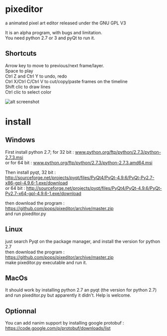 pixeditor
=========

a animated pixel art editor released under the GNU GPL V3

It is an alpha program, with bugs and limitation.  
You need python 2.7 or 3 and pyQt to run it.

Shortcuts
------
Arrow key to move to previous/next frame/layer.  
Space to play  
Ctrl Z and Ctrl Y to undo, redo  
Ctrl X/Ctrl C/Ctrl V to cut/copy/paste frames on the timeline  
Shift clic to draw lines  
Ctrl clic to select color  

![alt screenshot](https://raw.github.com/pops/pixeditor/master/screenshot.png "screenshot")


install
======

Windows
------
First install python 2.7; for 32 bit : www.python.org/ftp/python/2.7.3/python-2.7.3.msi  
or for 64 bit : www.python.org/ftp/python/2.7.3/python-2.7.3.amd64.msi

Then install pyqt, 32 bit : http://sourceforge.net/projects/pyqt/files/PyQt4/PyQt-4.9.6/PyQt-Py2.7-x86-gpl-4.9.6-1.exe/download  
or 64 bit : http://sourceforge.net/projects/pyqt/files/PyQt4/PyQt-4.9.6/PyQt-Py2.7-x64-gpl-4.9.6-1.exe/download

then download the program : https://github.com/pops/pixeditor/archive/master.zip  
and run pixeditor.py


Linux
----
just search Pyqt on the package manager, and install the version for python 2.7  
then download the program : https://github.com/pops/pixeditor/archive/master.zip  
make pixeditor.py executable and run it.


MacOs
----
It should work by installing python 2.7 an pyqt (the version for python 2.7) and run pixeditor.py but apparently it didn't.
Help is welcome.


Optionnal
--------
You can add nanim support by installing google protobuf :  
https://code.google.com/p/protobuf/downloads/list


